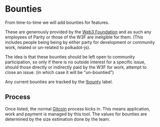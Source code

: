 # Bounties

From time-to-time we will add bounties for features.

These are generously provided by the [Web3 Foundation](https://web3.foundation/) and as such any employees of Parity or those of the W3F are ineligible for them. (This includes people being being by either party for development or community work, related or un-related to polkadot-js).

The idea is that these bounties should be left open to community participation, so only if there is no outside interest for a specific issue, should those directly or indirectly paid by the W3F for work, attempt to close an issue. (in which case it will be "un-bountied")

Any current bounties are tracked by the [!bounty](https://github.com/polkadot-js/apps/labels/%21bounty) label.

## Process

Once listed, the normal [Gitcoin](https://gitcoin.co/) process kicks in. This means application, work and payment is managed by this tool. The values for bounties are determined by the size estimation done by the team.
